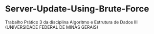 # Server-Update-Using-Brute-Force
Trabalho Prático 3 da disciplina Algoritmo e Estrutura de Dados III (UNIVERSIDADE FEDERAL DE MINAS GERAIS)
